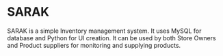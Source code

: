 # SARAK
SARAK is a simple Inventory management system. It uses MySQL for database and Python for UI creation. It can be used by both Store Owners and Product suppliers for monitoring and supplying products.
